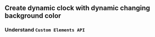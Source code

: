 ## Create dynamic clock with dynamic changing background color

### Understand `Custom Elements API`
